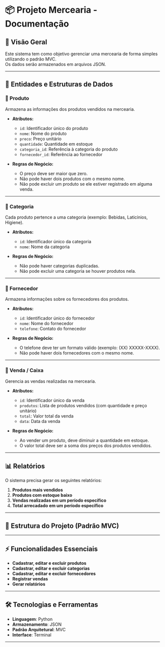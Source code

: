 # 📦 Projeto Mercearia - Documentação

## 📌 Visão Geral
Este sistema tem como objetivo gerenciar uma mercearia de forma simples utilizando o padrão MVC.  
Os dados serão armazenados em arquivos JSON.

---

## 📂 Entidades e Estruturas de Dados

### 🛒 Produto
Armazena as informações dos produtos vendidos na mercearia.

- **Atributos:**
  - `id`: Identificador único do produto
  - `nome`: Nome do produto
  - `preco`: Preço unitário
  - `quantidade`: Quantidade em estoque
  - `categoria_id`: Referência à categoria do produto
  - `fornecedor_id`: Referência ao fornecedor

- **Regras de Negócio:**
  - O preço deve ser maior que zero.
  - Não pode haver dois produtos com o mesmo nome.
  - Não pode excluir um produto se ele estiver registrado em alguma venda.

---

### 📁 Categoria
Cada produto pertence a uma categoria (exemplo: Bebidas, Laticínios, Higiene).

- **Atributos:**
  - `id`: Identificador único da categoria
  - `nome`: Nome da categoria

- **Regras de Negócio:**
  - Não pode haver categorias duplicadas.
  - Não pode excluir uma categoria se houver produtos nela.

---

### 🚚 Fornecedor
Armazena informações sobre os fornecedores dos produtos.

- **Atributos:**
  - `id`: Identificador único do fornecedor
  - `nome`: Nome do fornecedor
  - `telefone`: Contato do fornecedor

- **Regras de Negócio:**
  - O telefone deve ter um formato válido (exemplo: (XX) XXXXX-XXXX).
  - Não pode haver dois fornecedores com o mesmo nome.

---

### 🏪 Venda / Caixa
Gerencia as vendas realizadas na mercearia.

- **Atributos:**
  - `id`: Identificador único da venda
  - `produtos`: Lista de produtos vendidos (com quantidade e preço unitário)
  - `total`: Valor total da venda
  - `data`: Data da venda

- **Regras de Negócio:**
  - Ao vender um produto, deve diminuir a quantidade em estoque.
  - O valor total deve ser a soma dos preços dos produtos vendidos.

---

## 📊 Relatórios
O sistema precisa gerar os seguintes relatórios:
1. **Produtos mais vendidos**
2. **Produtos com estoque baixo**
3. **Vendas realizadas em um período específico**
4. **Total arrecadado em um período específico**

---

## 📁 Estrutura do Projeto (Padrão MVC)


---

## ⚡ Funcionalidades Essenciais

- **Cadastrar, editar e excluir produtos**
- **Cadastrar, editar e excluir categorias**
- **Cadastrar, editar e excluir fornecedores**
- **Registrar vendas**
- **Gerar relatórios**

---

## 🛠️ Tecnologias e Ferramentas
- **Linguagem**: Python  
- **Armazenamento**: JSON  
- **Padrão Arquitetural**: MVC  
- **Interface**: Terminal  

---
